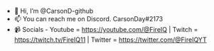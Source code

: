 - 👋 Hi, I’m @CarsonD-github
- 📫 You can reach me on Discord. CarsonDay#2173
- 📹 Socials - Youtube = https://youtube.com/@FireIQ | Twitch = https://twitch.tv/FireIQ11 | Twitter = https://twitter.com/@FireIQYT
<!---
CarsonD-github/CarsonD-github is a ✨ special ✨ repository because its `README.md` (this file) appears on your GitHub profile.
You can click the Preview link to take a look at your changes.
--->
